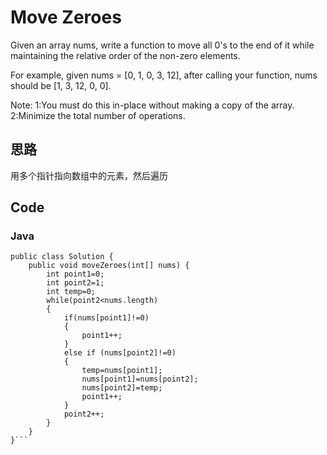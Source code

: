 # Move Zeroes

Given an array nums, write a function to move all 0's to the end of it while maintaining the relative order of the non-zero elements.

For example, given nums = [0, 1, 0, 3, 12], after calling your function, nums should be [1, 3, 12, 0, 0].

Note:
1:You must do this in-place without making a copy of the array.
2:Minimize the total number of operations.

## 思路

用多个指针指向数组中的元素，然后遍历
## Code


### Java

```
public class Solution {
    public void moveZeroes(int[] nums) {
        int point1=0;
        int point2=1;
        int temp=0;
        while(point2<nums.length)
        {
            if(nums[point1]!=0)
            {
                point1++;
            }
            else if (nums[point2]!=0)
            {
                temp=nums[point1];
                nums[point1]=nums[point2];
                nums[point2]=temp;
                point1++;
            }
            point2++;
        }
    }
}```